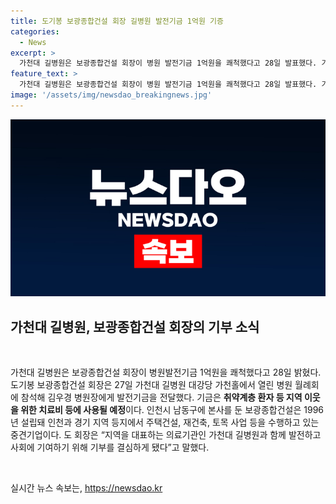 ```yaml
---
title: 도기봉 보광종합건설 회장 길병원 발전기금 1억원 기증
categories:
  - News
excerpt: >
  가천대 길병원은 보광종합건설 회장이 병원 발전기금 1억원을 쾌척했다고 28일 발표했다. 기금은 취약계층 환자와 지역 이웃을 위해 사용될 예정이며, 회장은 지역을 대표하는 의료기관과 함께 발전하고 사회에 기여하기 위해 기부를 결심하게 됐다고 말했다. 해당 기업은 주택건설, 재건축, 토목사업 등을 수행하는 중견기업으로, 본사는 인천시 남동구에 위치해 있다.
feature_text: >
  가천대 길병원은 보광종합건설 회장이 병원 발전기금 1억원을 쾌척했다고 28일 발표했다. 기금은 취약계층 환자와 지역 이웃을 위해 사용될 예정이며, 회장은 지역을 대표하는 의료기관과 함께 발전하고 사회에 기여하기 위해 기부를 결심하게 됐다고 말했다. 해당 기업은 주택건설, 재건축, 토목사업 등을 수행하는 중견기업으로, 본사는 인천시 남동구에 위치해 있다.
image: '/assets/img/newsdao_breakingnews.jpg'
---
```


<p><img src="/assets/img/newsdao_breakingnews.jpg" alt="implanttips 속보" /></p>

<h2 data-ke-size="size26">가천대 길병원, 보광종합건설 회장의 기부 소식</h2>

<p data-ke-size="size16">&nbsp;</p>

<p>가천대 길병원은 보광종합건설 회장이 병원발전기금 1억원을 쾌척했다고 28일 밝혔다. 도기봉 보광종합건설 회장은 27일 가천대 길병원 대강당 가천홀에서 열린 병원 월례회에 참석해 김우경 병원장에게 발전기금을 전달했다. 기금은 <b>취약계층 환자 등 지역 이웃을 위한 치료비 등에 사용될 예정</b>이다. 인천시 남동구에 본사를 둔 보광종합건설은 1996년 설립돼 인천과 경기 지역 등지에서 주택건설, 재건축, 토목 사업 등을 수행하고 있는 중견기업이다. 도 회장은 “지역을 대표하는 의료기관인 가천대 길병원과 함께 발전하고 사회에 기여하기 위해 기부를 결심하게 됐다”고 말했다. </p>

<p data-ke-size="size16">&nbsp;</p>
실시간 뉴스 속보는, <a href="https://newsdao.kr" rel="dofollow">https://newsdao.kr</a>


